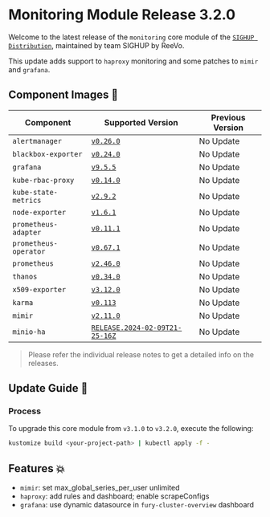 # Monitoring Module Release 3.2.0

Welcome to the latest release of the `monitoring` core module of the [`SIGHUP Distribution`](https://github.com/sighupio/fury-distribution), maintained by team SIGHUP by ReeVo.

This update adds support to `haproxy` monitoring and some patches to `mimir` and `grafana`.

## Component Images 🚢

| Component             | Supported Version                                                                                   | Previous Version |
| --------------------- | --------------------------------------------------------------------------------------------------- | ---------------- |
| `alertmanager`        | [`v0.26.0`](https://github.com/prometheus/alertmanager/releases/tag/v0.26.0)                        | No Update        |
| `blackbox-exporter`   | [`v0.24.0`](https://github.com/prometheus/blackbox_exporter/releases/tag/v0.23.0)                   | No Update        |
| `grafana`             | [`v9.5.5`](https://github.com/grafana/grafana/releases/tag/v9.5.5)                                  | No Update        |
| `kube-rbac-proxy`     | [`v0.14.0`](https://github.com/brancz/kube-rbac-proxy/releases/tag/v0.14.0)                         | No Update        |
| `kube-state-metrics`  | [`v2.9.2`](https://github.com/kubernetes/kube-state-metrics/releases/tag/v2.9.2)                    | No Update        |
| `node-exporter`       | [`v1.6.1`](https://github.com/prometheus/node_exporter/releases/tag/v1.6.1)                         | No Update        |
| `prometheus-adapter`  | [`v0.11.1`](https://github.com/kubernetes-sigs/prometheus-adapter/releases/tag/v0.11.1)             | No Update        |
| `prometheus-operator` | [`v0.67.1`](https://github.com/prometheus-operator/prometheus-operator/releases/tag/v0.67.1)        | No Update        |
| `prometheus`          | [`v2.46.0`](https://github.com/prometheus/prometheus/releases/tag/v2.41.0)                          | No Update        |
| `thanos`              | [`v0.34.0`](https://github.com/thanos-io/thanos/releases/tag/v0.34.0)                               | No Update        |
| `x509-exporter`       | [`v3.12.0`](https://github.com/enix/x509-certificate-exporter/releases/tag/v3.12.0)                 | No Update        |
| `karma`               | [`v0.113`](https://github.com/prymitive/karma/releases/tag/v0.113)                                  | No Update        |
| `mimir`               | [`v2.11.0`](https://github.com/grafana/mimir/releases/tag/mimir-2.11.0)                             | No Update        |
| `minio-ha`            | [`RELEASE.2024-02-09T21-25-16Z`](https://github.com/minio/minio/tree/RELEASE.2024-02-09T21-25-16Z)  | No Update        |

> Please refer the individual release notes to get a detailed info on the releases.

## Update Guide 🦮

### Process

To upgrade this core module from `v3.1.0` to `v3.2.0`, execute the following:

```bash
kustomize build <your-project-path> | kubectl apply -f -
```

## Features 💥

- `mimir`: set max_global_series_per_user unlimited
- `haproxy`: add rules and dashboard; enable scrapeConfigs
- `grafana`: use dynamic datasource in `fury-cluster-overview` dashboard
